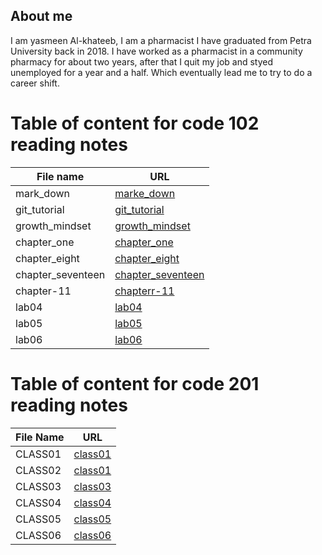 ## **About me**
I am yasmeen Al-khateeb, I am a pharmacist I have graduated from Petra University back in 2018. I have worked as a pharmacist in a community pharmacy for about two years, after that I quit my job and styed unemployed for a year and a half. Which eventually lead me to try to do a career shift.  
# **Table of content for code 102 reading notes**

**File name**| **URL**
-------------|--------
 mark_down | [marke_down](https://yasmeenokh.github.io/reading-notes/marke_down)  
git_tutorial | [git_tutorial](https://yasmeenokh.github.io/reading-notes/git_tutorial)
growth_mindset | [growth_mindset](https://yasmeenokh.github.io/reading-notes/growth_mindset.md)
chapter_one   | [chapter_one](https://yasmeenokh.github.io/reading-notes/chapter_one)
chapter_eight | [chapter_eight](https://yasmeenokh.github.io/reading-notes/chapter_eight)
chapter_seventeen | [chapter_seventeen](https://yasmeenokh.github.io/reading-notes/chapter_eight)
chapter-11 | [chapterr-11](https://yasmeenokh.github.io/reading-notes/chapter-11)
lab04 | [lab04](https://yasmeenokh.github.io/reading-notes/lab04_reading)
lab05 |[lab05](https://yasmeenokh.github.io/reading-notes/lab05_reading)
lab06 | [lab06](https://yasmeenokh.github.io/reading-notes/lab06_reading)


# **Table of content for code 201 reading notes** 

**File Name** | **URL** 
--------------|-----------
CLASS01       | [class01](https://yasmeenokh.github.io/reading-notes/class-01)
CLASS02       | [class01](https://yasmeenokh.github.io/reading-notes/class-02)
CLASS03       | [class03](https://yasmeenokh.github.io/reading-notes/class-03)
CLASS04       | [class04](https://yasmeenokh.github.io/reading-notes/class-04)
CLASS05       | [class05](https://yasmeenokh.github.io/reading-notes/class-05)
CLASS06       | [class06](https://yasmeenokh.github.io/reading-notes/class-06)
